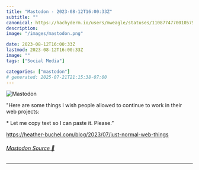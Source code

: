 ```yaml
---
title: "Mastodon - 2023-08-12T16:00:33Z"
subtitle: ""
canonical: https://hachyderm.io/users/mweagle/statuses/110877477001057582
description:
image: "/images/mastodon.png"

date: 2023-08-12T16:00:33Z
lastmod: 2023-08-12T16:00:33Z
image: ""
tags: ["Social Media"]

categories: ["mastodon"]
# generated: 2025-07-21T21:15:38-07:00
---
```

![Mastodon](/images/mastodon.png)

<p>&quot;Here are some things I wish people allowed to continue to work in their web projects:</p><p> * Let me copy text so I can paste it. Please.”</p><p><a href="https://heather-buchel.com/blog/2023/07/just-normal-web-things" target="_blank" rel="nofollow noopener noreferrer" translate="no"><span class="invisible">https://</span><span class="ellipsis">heather-buchel.com/blog/2023/0</span><span class="invisible">7/just-normal-web-things</span></a></p>


###### [Mastodon Source 🐘](https://hachyderm.io/@mweagle/110877477001057582)

___
